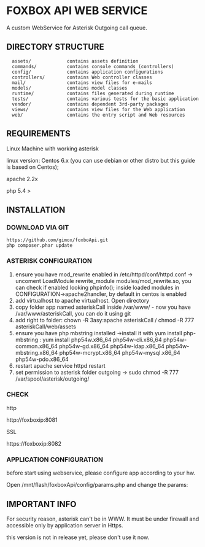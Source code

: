 FOXBOX API WEB SERVICE
================================

A custom WebService for Asterisk Outgoing call queue.



DIRECTORY STRUCTURE
-------------------

      assets/             contains assets definition
      commands/           contains console commands (controllers)
      config/             contains application configurations
      controllers/        contains Web controller classes
      mail/               contains view files for e-mails
      models/             contains model classes
      runtime/            contains files generated during runtime
      tests/              contains various tests for the basic application
      vendor/             contains dependent 3rd-party packages
      views/              contains view files for the Web application
      web/                contains the entry script and Web resources



REQUIREMENTS
------------

Linux Machine with working asterisk

linux version: Centos 6.x (you can use debian or other distro but this guide is based on Centos);

apache 2.2x

php 5.4 >




INSTALLATION
------------


### DOWNLOAD VIA GIT

    https://github.com/gimox/foxboApi.git
    php composer.phar update



### ASTERISK CONFIGURATION


1. ensure you have mod_rewrite enabled in /etc/httpd/conf/httpd.conf -> uncoment LoadModule rewrite_module modules/mod_rewrite.so, you can check if enabled looking phpinfo(); inside loaded modules in CONFIGURATION->apache2handler, by default in centos is enabled
2. add virtualhost to apache virtualhost. Open directory
3. copy folder app named asteriskCall inside /var/www/ - now you have /var/www/asteriskCall, you can do it using git 
4. add right to folder:  chown -R 3asy:apache asteriskCall / chmod -R 777 asteriskCall/web/assets
5. ensure you have php mbstring installed ->install it with yum install php-mbstring :
 yum install php54w.x86_64 php54w-cli.x86_64 php54w-common.x86_64 php54w-gd.x86_64 php54w-ldap.x86_64 php54w-mbstring.x86_64 php54w-mcrypt.x86_64 php54w-mysql.x86_64 php54w-pdo.x86_64
6. restart apache service httpd restart
7. set permission to asterisk folder outgoing -> sudo chmod -R 777 /var/spool/asterisk/outgoing/   



### CHECK
http

http://foxboxip:8081


SSL

https://foxboxip:8082




### APPLICATION CONFIGURATION

before start using webservice, please configure app according to your hw.

Open /mnt/flash/foxboxApi/config/params.php and change the params:






IMPORTANT INFO
--------------
For security reason, asterisk can't be in WWW. It must be under firewall and accessible only by application server in Https.

this version is not in release yet, please don't use it now.